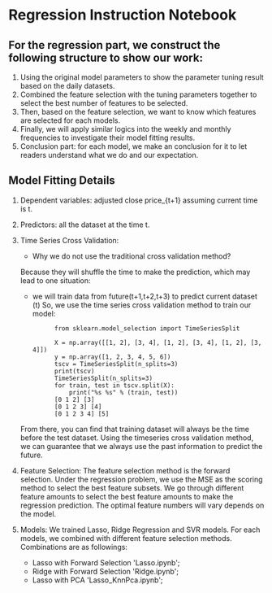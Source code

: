 # Regression Instruction Notebook

## For the regression part, we construct the following structure to show our work:

1. Using the original model parameters to show the parameter tuning result based on the daily datasets.
2. Combined the feature selection with the tuning parameters together to select the best number of features to be selected.
3. Then, based on the feature selection, we want to know which features are selected for each models.
4. Finally, we will apply similar logics into the weekly and monthly frequencies to investigate their model fitting results.
5. Conclusion part: for each model, we make an conclusion for it to let readers understand what we do and our expectation.

## Model Fitting Details
1. Dependent variables: adjusted close price_{t+1} assuming current time is t.
2. Predictors: all the dataset at the time t.
3. Time Series Cross Validation:
    - Why we do not use the traditional cross validation method? 
    
    Because they will shuffle the time to make the prediction, which may lead to one situation:
    
    - we will train data from future(t+1,t+2,t+3) to predict current dataset (t)
    So, we use the time series cross validation method to train our model:

                from sklearn.model_selection import TimeSeriesSplit

                X = np.array([[1, 2], [3, 4], [1, 2], [3, 4], [1, 2], [3, 4]])
                y = np.array([1, 2, 3, 4, 5, 6])
                tscv = TimeSeriesSplit(n_splits=3)
                print(tscv)  
                TimeSeriesSplit(n_splits=3)
                for train, test in tscv.split(X):
                    print("%s %s" % (train, test))
                [0 1 2] [3]
                [0 1 2 3] [4]
                [0 1 2 3 4] [5]
    
    From there, you can find that training dataset will always be the time before the test dataset. Using the timeseries cross validation method, we can guarantee that we always use the past information to predict the future.


4. Feature Selection:
    The feature selection method is the forward selection. Under the regression problem, we use the MSE as the scoring method to select the best feature subsets. We go through different feature amounts to select the best feature amounts to make the regression prediction. The optimal feature numbers will vary depends on the model.

5. Models:
    We trained Lasso, Ridge Regression and SVR models. For each models, we combined with different feature selection methods. Combinations are as followings:
    - Lasso with Forward Selection 'Lasso.ipynb';
    - Ridge with Forward Selection 'Ridge.ipynb';
    - Lasso with PCA 'Lasso_KnnPca.ipynb';
